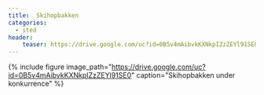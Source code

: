 ```yaml
---
title:  Skihopbakken
categories: 
  - sted
header:
    teaser: https://drive.google.com/uc?id=0B5v4mAibvkKXNkpIZzZEYl91SE0
---
```


{% include figure 
    image_path="https://drive.google.com/uc?id=0B5v4mAibvkKXNkpIZzZEYl91SE0"
    caption="Skihopbakken under konkurrence" %}
